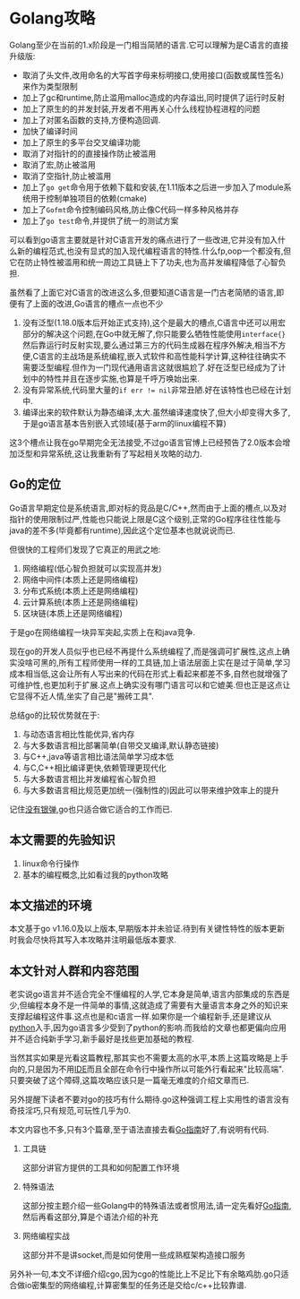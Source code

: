 # Golang攻略

Golang至少在当前的1.x阶段是一门相当简陋的语言.它可以理解为是C语言的直接升级版:

+ 取消了头文件,改用命名的大写首字母来标明接口,使用接口(函数或属性签名)来作为类型限制
+ 加上了gc和runtime,防止滥用malloc造成的内存溢出,同时提供了运行时反射
+ 加上了原生的的并发封装,开发者不用再关心什么线程协程进程的问题
+ 加上了对匿名函数的支持,方便构造回调.
+ 加快了编译时间
+ 加上了原生的多平台交叉编译功能
+ 取消了对指针的的直接操作防止被滥用
+ 取消了宏,防止被滥用
+ 取消了空指针,防止被滥用
+ 加上了`go get`命令用于依赖下载和安装,在1.11版本之后进一步加入了module系统用于控制单独项目的依赖(cmake)
+ 加上了`Gofmt`命令控制编码风格,防止像C代码一样多种风格并存
+ 加上了`go test`命令,并提供了统一的测试方案

可以看到go语言主要就是针对C语言开发的痛点进行了一些改进,它并没有加入什么新的编程范式,也没有显式的加入现代编程语言的特性.什么fp,oop一个都没有,但它在防止特性被滥用和统一周边工具链上下了功夫,也为高并发编程降低了心智负担.

虽然看了上面它对C语言的改进这么多,但要知道C语言是一门古老简陋的语言,即便有了上面的改进,Go语言的槽点一点也不少

1. 没有泛型(1.18.0版本后开始正式支持),这个是最大的槽点,C语言中还可以用宏部分的解决这个问题,在Go中就无解了,你只能要么牺牲性能使用`interface{}`然后靠运行时反射实现,要么通过第三方的代码生成器在程序外解决,相当不方便,C语言的主战场是系统编程,嵌入式软件和高性能科学计算,这种往往确实不需要泛型编程.但作为一门现代通用语言这就很尴尬了.好在泛型已经成为了计划中的特性并且在逐步实施,也算是千呼万唤始出来.
2. 没有异常系统,代码里大量的`if err != nil`非常丑陋.好在该特性也已经在计划中.
3. 编译出来的软件默认为静态编译,太大.虽然编译速度快了,但大小却变得大多了,于是go语言基本告别嵌入式领域(基于arm的linux编程不算)

这3个槽点让我在go早期完全无法接受,不过go语言官博上已经预告了2.0版本会增加泛型和异常系统,这让我重新有了写起相关攻略的动力.

## Go的定位

Go语言早期定位是系统语言,即对标的竞品是C/C++,然而由于上面的槽点,以及对指针的使用限制过严,性能也只能说上限是C这个级别,正常的Go程序往往性能与java的差不多(毕竟都有runtime),因此这个定位基本也就说说而已.

但很快的工程师们发现了它真正的用武之地:

1. 网络编程(低心智负担就可以实现高并发)
2. 网络中间件(本质上还是网络编程)
3. 分布式系统(本质上还是网络编程)
4. 云计算系统(本质上还是网络编程)
5. 区块链(本质上还是网络编程)

于是go在网络编程一块异军突起,实质上在和java竞争.

现在go的开发人员似乎也已经不再提什么系统编程了,而是强调可扩展性,这点上确实没啥可黑的,所有工程师使用一样的工具链,加上语法层面上实在是过于简单,学习成本相当低,这会让所有人写出来的代码在形式上看起来都差不多,自然也就增强了可维护性,也更加利于扩展.这点上确实没有哪门语言可以和它媲美.但也正是这点让它显得不近人情,坐实了自己是"搬砖工具".

总结go的比较优势就在于:

1. 与动态语言相比性能优异,省内存
2. 与大多数语言相比部署简单(自带交叉编译,默认静态链接)
3. 与C++,java等语言相比语法简单学习成本低
4. 与C,C++相比编译更快,依赖管理更现代化
5. 与大多数语言相比并发编程省心智负担
6. 与大多数语言相比规范更加统一(强制性的)因此可以带来维护效率上的提升

记住[没有银弹](https://baike.baidu.com/item/%E6%B2%A1%E6%9C%89%E9%93%B6%E5%BC%B9),go也只适合做它适合的工作而已.

## 本文需要的先验知识

1. linux命令行操作
2. 基本的编程概念,比如看过我的python攻略

## 本文描述的环境

本文基于go v1.16.0及以上版本,早期版本并未验证.待到有关键性特性的版本更新时我会尽快将其写入本攻略并注明最低版本要求.

## 本文针对人群和内容范围

老实说go语言并不适合完全不懂编程的人学,它本身是简单,语言内部集成的东西是少,但编程本身不是一件简单的事情,这就造成了需要有大量语言本身之外的知识来支撑起编程这件事.这点也是和c语言一样.如果你是一个编程新手,还是建议从[python](https://tutorialforpython.github.io/)入手,因为go语言多少受到了python的影响.而我给的文章也都更偏向应用并不适合纯新手学习,新手最好是找些更加基础的教程.

当然其实如果是光看这篇教程,那其实也不需要太高的水平,本质上这篇攻略是上手向的,只是因为不用[IDE](https://baike.baidu.com/item/%E9%9B%86%E6%88%90%E5%BC%80%E5%8F%91%E7%8E%AF%E5%A2%83/298524?fr=aladdin)而且全部在命令行中操作所以可能外行看起来"比较高端".只要突破了这个障碍,这篇攻略应该只是一篇毫无难度的介绍文章而已.

另外提醒下读者不要对go的技巧有什么期待.go这种强调工程上实用性的语言没有奇技淫巧,只有规范,可玩性几乎为0.

本文内容也不多,只有3个篇章,至于语法直接去看[Go指南](https://tour.go-zh.org/welcome/1)好了,有说明有代码.

1. 工具链

    这部分讲官方提供的工具和如何配置工作环境

2. 特殊语法

    这部分按主题介绍一些Golang中的特殊语法或者惯用法,请一定先看好[Go指南](https://tour.go-zh.org/welcome/1),然后再看这部分,算是个语法介绍的补充

3. 网络编程实战

    这部分并不是讲socket,而是如何使用一些成熟框架构造接口服务

另外补一句,本文不详细介绍cgo,因为cgo的性能比上不足比下有余略鸡肋.go只适合做io密集型的网络编程,计算密集型的任务还是交给c/c++比较靠谱.
